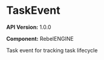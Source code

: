 # TaskEvent

**API Version:** 1.0.0

**Component:** RebelENGINE

Task event for tracking task lifecycle

